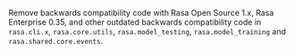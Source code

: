 Remove backwards compatibility code with Rasa Open Source 1.x, Rasa Enterprise 0.35, and other outdated
backwards compatibility code in `rasa.cli.x`, `rasa.core.utils`, `rasa.model_testing`, `rasa.model_training`
and `rasa.shared.core.events`.

